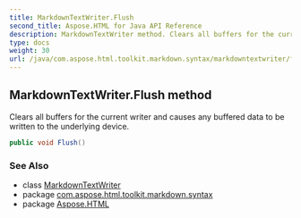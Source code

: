 ```yaml
---
title: MarkdownTextWriter.Flush
second_title: Aspose.HTML for Java API Reference
description: MarkdownTextWriter method. Clears all buffers for the current writer and causes any buffered data to be written to the underlying device
type: docs
weight: 30
url: /java/com.aspose.html.toolkit.markdown.syntax/markdowntextwriter/flush/
---
```

## MarkdownTextWriter.Flush method

Clears all buffers for the current writer and causes any buffered data to be written to the underlying device.

```java
public void Flush()
```

### See Also

* class [MarkdownTextWriter](../)
* package [com.aspose.html.toolkit.markdown.syntax](../../../com.aspose.html.toolkit.markdown.syntax/)
* package [Aspose.HTML](../../../)
